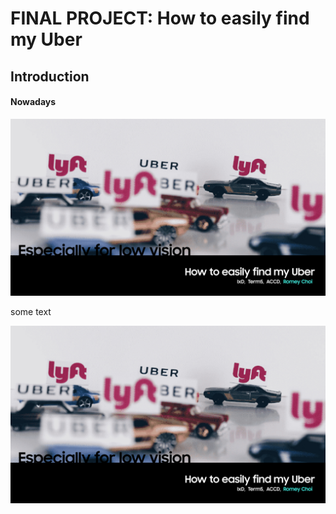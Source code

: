 # FINAL PROJECT: How to easily find my Uber
## Introduction
#### Nowadays

![image](1.png)

some text

![image](1.png)
